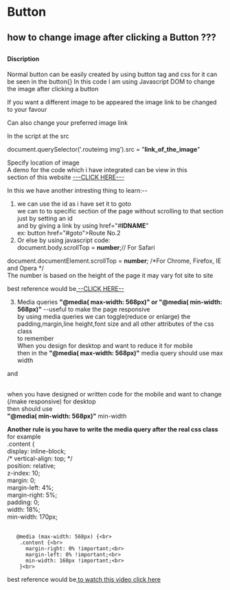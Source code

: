 # Button
<h2>how to change image after clicking a Button ???<h2>
<h4>Discription</h4>
<p> Normal button can be easily created by using button tag and css for it can be seen in the
button{}
In this code I am using Javascript DOM to change the image after clicking a button 
<p> If you want a different image to be appeared the image link to be changed to your favour</p>
   Can also change your preferred image link <br>

In the script at the src<br>
<p>document.querySelector('.routeimg img').src = "<b>link_of_the_image</b>"</p>

Specify location of image<br>
A demo for the code which i have integrated can be view in this <br>
section of this website <a href="https://usoneinfotech.com/wp/transport/#goto">---CLICK HERE---</a>

In this we have another intresting thing to learn:--<br>
 1. we can use the id as i have set it to goto<br>
      we can to to specific section of the page without scrolling to that section just by setting an id<br>
      and by giving a link by using href="#<b>IDNAME</b>" <br>
      ex:        button href="#goto">Route No.2 </button><br>
2. Or else by using javascript code:<br>
  document.body.scrollTop = <b>number</b>;// For Safari<br>
 
document.documentElement.scrollTop = <b>number</b>;      /*For Chrome, Firefox, IE and Opera */<br>
The number is based on the height of the page it may vary fot site to site <br>

best reference would be<a href="https://www.w3schools.com/howto/howto_js_scroll_to_top.asp"> --CLICK HERE--</a><br>


 3. Media queries <b>"@media( max-width: 568px)" or "@media( min-width: 568px)"</b>    --useful to make the page responsive<br>
  by using media queries we can toggle(reduce or enlarge) the padding,margin,line height,font size and all other attributes of the    css class<br>
   to remember <br>
   When you design for desktop and want to reduce it for mobile<br>
   then in the <b>"@media( max-width: 568px)"</b> media query should use max width<br>

   and<br><br>

   when you have designed or written code for the mobile and want to change (/make responsive) for desktop <br>
   then should use<br>
   <b>"@media( min-width: 568px)"</b> min-width<br>
      
<b> Another rule is you have to write the media query after the real css class</b><br>
      for example<br>
      .content {<br>
        display: inline-block;<br>
        /* vertical-align: top; */<br>
        position: relative;<br>
        z-index: 10;<br>
        margin: 0;<br>
        margin-left: 4%;<br>
        margin-right: 5%;<br>
        padding: 0;<br>
        width: 18%;<br>
        min-width: 170px;<br><br>

       @media (max-width: 568px) {<br>
        .content {<br>
          margin-right: 0% !important;<br>
          margin-left: 0% !important;<br>
          min-width: 160px !important;<br>
        }<br>
  
   best reference would be<a href="https://www.youtube.com/watch?v=2KL-z9A56SQ"> to watch this video click here</a>
